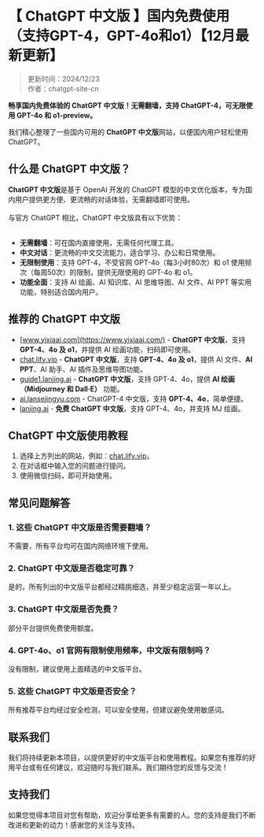 # 【 ChatGPT 中文版 】国内免费使用（支持GPT-4，GPT-4o和o1）【12月最新更新】

> 更新时间：2024/12/23 <br />
> 作者：chatgpt-site-cn 

**畅享国内免费体验的 ChatGPT 中文版！无需翻墙，支持 ChatGPT-4，可无限使用 GPT-4o 和 o1-preview。**

我们精心整理了一些国内可用的 **ChatGPT 中文版**网站，以便国内用户轻松使用 ChatGPT。

## 什么是 ChatGPT 中文版？

**ChatGPT 中文版**是基于 OpenAI 开发的 ChatGPT 模型的中文优化版本，专为国内用户提供更方便、更流畅的对话体验，无需翻墙即可使用。<br />
<br />
与官方 ChatGPT 相比，ChatGPT 中文版具有以下优势：<br />
<br />
- **无需翻墙**：可在国内直接使用，无需任何代理工具。
- **中文对话**：更流畅的中文交流能力，适合学习、办公和日常使用。
- **无限制使用**：支持 GPT-4，不受官网 GPT-4o（每3小时80次）和 o1 使用频次（每周50次）的限制，提供无限使用的 GPT-4o 和 o1。
- **功能全面**：支持 AI 绘画、AI 知识库、AI 思维导图、AI 文件、AI PPT 等实用功能，特别适合国内用户。


## 推荐的 ChatGPT 中文版

- [www.yixiaai.com](https://www.yixiaai.com/) - **ChatGPT 中文版**，支持 **GPT-4、4o 及 o1**，并提供 AI 绘画功能，扫码即可使用。
- [chat.lify.vip](https://chat.lify.vip/) - **ChatGPT 中文版**，支持 **GPT-4、4o 及 o1**，提供 AI 文件、**AI PPT**、AI 助手、AI 插件及思维导图功能。
- [guide1.lanjing.ai](https://guide1.lanjing.ai/) - **ChatGPT 中文版**，支持 GPT-4、4o，提供 **AI 绘画（Midjourney 和 Dall·E）** 功能。
- [ai.lansejingyu.com](https://ai.lansejingyu.com/) - ChatGPT-4 中文版，支持 **GPT-4、4o**，简单便捷。
- [lanjing.ai](https://lanjing.ai/) - **免费 ChatGPT 中文版**，支持 GPT-4、4o，并支持 MJ 绘画。


## ChatGPT 中文版使用教程

1. 选择上方列出的网站，例如：[chat.lify.vip](https://chat.lify.vip/)。
2. 在对话框中输入您的问题进行提问。
3. 使用微信扫码，即可开始使用。

## 常见问题解答

### 1. 这些 ChatGPT 中文版是否需要翻墙？
不需要，所有平台均可在国内网络环境下使用。

### 2. ChatGPT 中文版是否稳定可靠？
是的，所有列出的中文版平台都经过精挑细选，并至少稳定运营一年以上。

### 3. ChatGPT 中文版是否免费？
部分平台提供免费使用额度。

### 4. GPT-4o、o1 官网有限制使用频率，中文版有限制吗？
没有限制，建议使用上面精选的中文版平台。

### 5. 这些 ChatGPT 中文版是否安全？
所有推荐平台均经过安全检测，可以安全使用，但建议避免使用敏感词。

## 联系我们

我们将持续更新本项目，以提供更好的中文版平台和使用教程。如果您有推荐的好用平台或有任何建议，欢迎随时与我们联系。我们期待您的反馈与交流！

## 支持我们

如果您觉得本项目对您有帮助，欢迎分享给更多有需要的人。您的支持是我们不断改进和更新的动力！感谢您的关注与支持。

